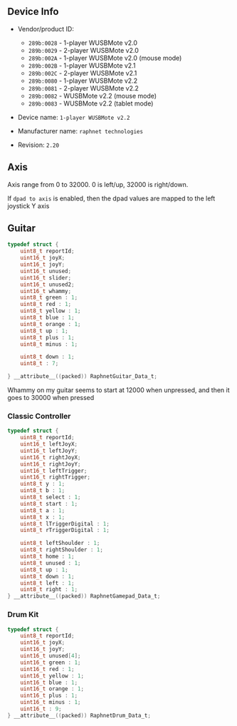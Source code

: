 ## Device Info

- Vendor/product ID:
  - `289b:0028` - 1-player WUSBMote v2.0
  - `289b:0029` - 2-player WUSBMote v2.0
  - `289b:002A` - 1-player WUSBMote v2.0 (mouse mode)
  - `289b:002B` - 1-player WUSBMote v2.1
  - `289b:002C` - 2-player WUSBMote v2.1
  - `289b:0080` - 1-player WUSBMote v2.2
  - `289b:0081` - 2-player WUSBMote v2.2
  - `289b:0082` - WUSBMote v2.2 (mouse mode)
  - `289b:0083` - WUSBMote v2.2 (tablet mode)

- Device name: `1-player WUSBMote v2.2`
- Manufacturer name: `raphnet technologies`
- Revision: `2.20`

## Axis
Axis range from 0 to 32000. 0 is left/up, 32000 is right/down. 

If `dpad to axis` is enabled, then the dpad values are mapped to the left joystick Y axis

## Guitar
```c
typedef struct {
    uint8_t reportId;
    uint16_t joyX;
    uint16_t joyY;
    uint16_t unused;
    uint16_t slider;
    uint16_t unused2;
    uint16_t whammy;
    uint8_t green : 1;
    uint8_t red : 1;
    uint8_t yellow : 1;
    uint8_t blue : 1;
    uint8_t orange : 1;
    uint8_t up : 1;
    uint8_t plus : 1;
    uint8_t minus : 1;

    uint8_t down : 1;
    uint8_t : 7;

} __attribute__((packed)) RaphnetGuitar_Data_t;
```
Whammy on my guitar seems to start at 12000 when unpressed, and then it goes to 30000 when pressed

### Classic Controller
```c
typedef struct {
    uint8_t reportId;
    uint16_t leftJoyX;
    uint16_t leftJoyY;
    uint16_t rightJoyX;
    uint16_t rightJoyY;
    uint16_t leftTrigger;
    uint16_t rightTrigger;
    uint8_t y : 1;
    uint8_t b : 1;
    uint8_t select : 1;
    uint8_t start : 1;
    uint8_t a : 1;
    uint8_t x : 1;
    uint8_t lTriggerDigital : 1;
    uint8_t rTriggerDigital : 1;

    uint8_t leftShoulder : 1;
    uint8_t rightShoulder : 1;
    uint8_t home : 1;
    uint8_t unused : 1;
    uint8_t up : 1;
    uint8_t down : 1;
    uint8_t left : 1;
    uint8_t right : 1;
} __attribute__((packed)) RaphnetGamepad_Data_t;
```

### Drum Kit
```c
typedef struct {
    uint8_t reportId;
    uint16_t joyX;
    uint16_t joyY;
    uint16_t unused[4];
    uint16_t green : 1;
    uint16_t red : 1;
    uint16_t yellow : 1;
    uint16_t blue : 1;
    uint16_t orange : 1;
    uint16_t plus : 1;
    uint16_t minus : 1;
    uint16_t : 9;
} __attribute__((packed)) RaphnetDrum_Data_t;
```
